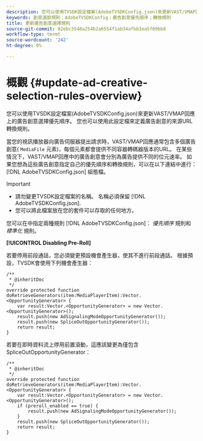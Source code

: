 ```yaml
---
description: 您可以使用TVSDK設定檔案(AdobeTVSDKConfig.json)來更新VAST/VMAP回應上的廣告創意選擇優先順序。 您也可以使用此設定檔來定義廣告創意的來源URL轉換規則。
keywords: 創意選取規則；AdobeTVSDKConfig；廣告創意優先順序；轉換規則
title: 更新廣告創意選擇規則
source-git-commit: 02ebc3548a254b2a6554f1ab34afbb3ea5f09bb8
workflow-type: tm+mt
source-wordcount: '242'
ht-degree: 0%

---
```


# 概觀 {#update-ad-creative-selection-rules-overview}

您可以使用TVSDK設定檔案(AdobeTVSDKConfig.json)來更新VAST/VMAP回應上的廣告創意選擇優先順序。 您也可以使用此設定檔來定義廣告創意的來源URL轉換規則。

當您的視訊播放器向廣告伺服器提出請求時，VAST/VMAP回應通常包含多個廣告創意( `MediaFile` 元素)，每個元素都會提供不同容器轉碼器版本的URL。 在某些情況下，VAST/VMAP回應中的廣告創意會分別為廣告提供不同的位元速率。 如果您想為這些廣告創意指定自己的優先順序和轉換規則，可以在以下連結中進行： [!DNL AdobeTVSDKConfig.json] 組態檔。

>[!IMPORTANT]
>
>* 請勿變更TVSDK設定檔案的名稱。 名稱必須保留 [!DNL AdobeTVSDKConfig.json].
>* 您可以將此檔案放在您的套件可以存取的任何地方。
>

您可以在中指定兩種規則 [!DNL AdobeTVSDKConfig.json]： *優先順序* 規則和 *標準化* 規則。

**[!UICONTROL Disabling Pre-Roll]**

若要停用前段通話，您必須變更預設機會產生器，使其不進行前段通話。 根據預設，TVSDK會使用下列機會產生器：

```
/** 
 * @inheritDoc 
 */ 
override protected function doRetrieveGenerators(item:MediaPlayerItem):Vector.<OpportunityGenerator> { 
    var result:Vector.<OpportunityGenerator> = new Vector.<OpportunityGenerator>(); 
    result.push(new AdSignalingModeOpportunityGenerator()); 
    result.push(new SpliceOutOpportunityGenerator()); 
    return result; 
} 
```

若要在即時資料流上停用前置滾動，這應該變更為僅包含SpliceOutOpportunityGenerator：

```
/** 
 * @inheritDoc 
 */ 
override protected function doRetrieveGenerators(item:MediaPlayerItem):Vector.<OpportunityGenerator> { 
    var result:Vector.<OpportunityGenerator> = new Vector.<OpportunityGenerator>(); 
    if (preroll_enabled == true) { 
        result.push(new AdSignalingModeOpportunityGenerator()); 
    } 
    result.push(new SpliceOutOpportunityGenerator()); 
    return result; 
}
```

